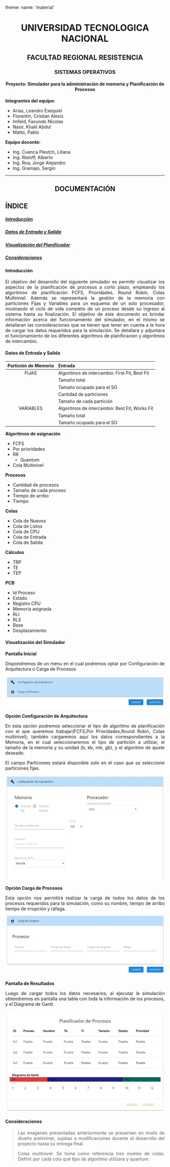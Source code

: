theme:
  name: 'material'

# <p align="center"> UNIVERSIDAD TECNOLOGICA NACIONAL</p>
## <p align="center"> FACULTAD REGIONAL RESISTENCIA</p>
### <p align="center"> SISTEMAS OPERATIVOS</p>
#### <p align="center"> Proyecto: Simulador para la administración de memoria y Planificación de Procesos</p>

__Integrantes del equipo:__
* Arias, Leandro Exequiel
* Florentin, Cristian Alexis
* Imfeld, Facundo Nicolas
* Nasir, Khalil Abdul
* Matto, Pablo

__Equipo docente:__
* Ing. Cuenca Plestch, Liliana
* Ing. Ristoff, Alberto
* Ing. Roa, Jorge Alejandro
* Ing. Gramajo, Sergio

-------------------------------------------------------
## <p align="center"> DOCUMENTACIÓN</p>
## __ÍNDICE__
##### [Introducción](#id1)
##### [Datos de Entrada y Salida](#id2)
##### [Visualización del Planificador](#id3)
##### [Consideraciones](#id4)

#### Introducción<a name="id1"></a>
<p align="justify";>El objetivo del desarrollo del siguiente simulador es permitir visualizar los aspectos de la planificación de procesos a corto plazo, empleando los algoritmos de planificación FCFS, Prioridades, Round Robin, Colas Multinivel. Además se representará la gestión de la memoria con particiones Fijas y Variables para un esquema de un solo procesador, mostrando el ciclo de vida completo de un proceso desde su ingreso al sistema hasta su finalización. El objetivo de este documento es brindar información acerca del funcionamiento del simulador, en el mismo se detallaran las consideraciones que se tienen que tener en cuenta a la hora de cargar los datos requeridos para la simulación. Se detallara y adjuntara el funcionamiento de los diferentes algoritmos de planificacion y algoritmos de intercambio.</p>

#### Datos de Entrada y Salida<a name="id2"></a>

| Partición de Memoria | Entrada |
| :------------------: | :----- |
|FIJAS                 |Algoritmos de intercambio: First Fit, Best Fit |
|					   |Tamaño total |
|					   |Tamaño ocupado para el SO |
|				       |Cantidad de particiones |
|					   |Tamaño de cada partición |
|VARIABLES	           |Algoritmos de intercambio: Best Fit, Works Fit |
|           		   |Tamaño total |
|					   |Tamaño ocupado para el SO |

__Algoritmos de asignación__
* FCFS
* Por prioridades
* RR
	* Quantum
* Cola Multinivel

__Procesos__
* Cantidad de procesos
* Tamaño de cada proceso
* Tiempo de arribo
* Tiempo 

__Colas__
* Cola de Nuevos
* Cola de Listos
* Cola de CPU
* Cola de Entrada
* Cola de Salida

__Cálculos__
* TRP
* TE
* TEP

__PCB__
* Id Proceso
* Estado
* Registro CPU
* Memoria asignada
* RLI
* RLS
* Base
* Desplazamiento

#### Visualización del Simulador<a name="id3"></a>
__Pantalla Inicial__
<p align="justify";>Dispondremos de un menu en el cual podremos optar por Configuración de Arquitectura o Carga de Procesos</p>

![alt text](https://github.com/cristianalexs96/SO-C1G2/blob/master/Documentacion/img2.jpeg "Pantalla entrada de Datos")

__Opción Configuración de Arquitectura__
<p align="justify";>En esta opción podremos seleccionar el tipo de algoritmo de planificación con el que queremos trabajar(FCFS,Por Prioridades,Round Robin, Colas multinivel); también cargaremos aquí los datos correspondientes a la Memoria, en el cual seleccionaremos el tipo de partición a utilizar, el tamaño de la memoria y su unidad (b, kb, mb, gb), y el algoritmo de ajuste deseado.</p>
<p style='text-align: justify;'>El campo Particiones estará disponible sólo en el caso que se seleccione particiones fijas.</p>

![alt text](https://github.com/cristianalexs96/SO-C1G2/blob/master/Documentacion/img3.jpeg "Pantalla entrada de Datos")

__Opción Carga de Procesos__
<p align="justify";>Esta opción nos permitirá realizar la carga de todos los datos de los procesos requeridos para la simulación, como su nombre, tiempo de arribo tiempo de irrupción y ráfaga.</p>

![alt text](https://github.com/cristianalexs96/SO-C1G2/blob/master/Documentacion/img4.jpeg "Pantalla entrada de Datos")

__Pantalla de Resultados__
<p align="justify";>Luego de cargar todos los datos necesarios, al ejecutar la simulación obtendremos en pantalla una tabla con toda la información de los procesos, y el Diagrama de Gantt.</p>

![alt text](https://github.com/cristianalexs96/SO-C1G2/blob/master/Documentacion/img5.jpeg "Pantalla entrada de Datos")

#### Consideraciones<a name="id4"></a>
><p align="justify";>Las imagenes presentadas anteriormente se presentan en modo de diseño preliminar, sujetas a modificaciones durante el desarrollo del proyecto hasta su entrega final.</p>
><p align="justify";>Colas multinivel: Se toma como referencia tres niveles de colas. Definir por cada cola qué tipo de algoritmo utilizará y quantum.</p>